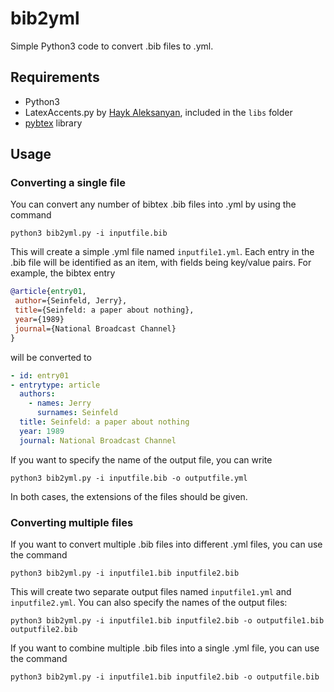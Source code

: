 # bib2yml
Simple Python3 code to convert .bib files to .yml.

## Requirements
 - Python3
 - LatexAccents.py by [Hayk Aleksanyan](https://github.com/hayk314), included in the `libs` folder
 - [pybtex](https://pybtex.org/) library

## Usage
### Converting a single file
You can convert any number of bibtex .bib files into .yml by using the command

    python3 bib2yml.py -i inputfile.bib
    
This will create a simple .yml file named `inputfile1.yml`. Each entry in the .bib file will be identified as an item, with fields being key/value pairs. For example, the bibtex entry

```bibtex
@article{entry01,
 author={Seinfeld, Jerry},
 title={Seinfeld: a paper about nothing},
 year={1989}
 journal={National Broadcast Channel}
}
```
will be converted to

```yaml
- id: entry01
- entrytype: article
  authors:
    - names: Jerry
      surnames: Seinfeld
  title: Seinfeld: a paper about nothing
  year: 1989
  journal: National Broadcast Channel
```

If you want to specify the name of the output file, you can write

    python3 bib2yml.py -i inputfile.bib -o outputfile.yml

In both cases, the extensions of the files should be given.

### Converting multiple files

If you want to convert multiple .bib files into different .yml files, you can use the command 

    python3 bib2yml.py -i inputfile1.bib inputfile2.bib

This will create two separate output files named `inputfile1.yml` and `inputfile2.yml`. You can also specify the names of the output files:

    python3 bib2yml.py -i inputfile1.bib inputfile2.bib -o outputfile1.bib outputfile2.bib

If you want to combine multiple .bib files into a single .yml file, you can use the command

    python3 bib2yml.py -i inputfile1.bib inputfile2.bib -o outputfile.bib

